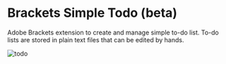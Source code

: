 # Brackets Simple Todo (beta)

Adobe Brackets extension to create and manage simple to-do list.
To-do lists are stored in plain text files that can be edited by hands.

![todo](https://cloud.githubusercontent.com/assets/693072/5574821/1f3cc58e-8f99-11e4-8f20-6359c5434b61.gif)
